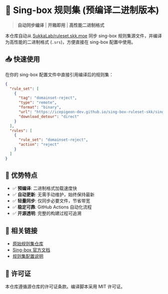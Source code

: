 # 🚀 Sing-box 规则集 (预编译二进制版本)

> **自动同步编译** | **开箱即用** | **高性能二进制格式**

本仓库自动从 [SukkaLab/ruleset.skk.moe](https://github.com/SukkaLab/ruleset.skk.moe) 同步 sing-box 规则集源文件，并编译为高性能的二进制格式 (`.srs`)，方便直接在 sing-box 配置中使用。

## 📥 快速使用

在你的 sing-box 配置文件中直接引用编译后的规则集：

```json
{
  "rule_set": [
    {
      "tag": "domainset-reject",
      "type": "remote",
      "format": "binary",
      "url": "https://icepigeon-dev.github.io/sing-box-ruleset-skk/sing-box/domainset/reject.srs",
      "download_detour": "direct"
    }
  ],
  "rules": [
    {
      "rule_set": "domainset-reject",
      "action": "reject"
    }
  ]
}
```

## 🎯 优势特点
- ✅ **预编译**: 二进制格式加载速度快
- ✅ **自动更新**: 无需手动维护，始终保持最新
- ✅ **轻量同步**: 仅同步必要文件，节省带宽
- ✅ **稳定可靠**: GitHub Actions 自动化流程
- ✅ **开源透明**: 完整的构建过程可追溯

## 🔗 相关链接

- [原始规则集仓库](https://github.com/SukkaLab/ruleset.skk.moe)
- [Sing-box 官方文档](https://sing-box.sagernet.org/)
- [规则集配置说明](https://sing-box.sagernet.org/configuration/rule-set/)

## 📄 许可证

本仓库遵循源仓库的许可证条款。编译脚本采用 MIT 许可证。

